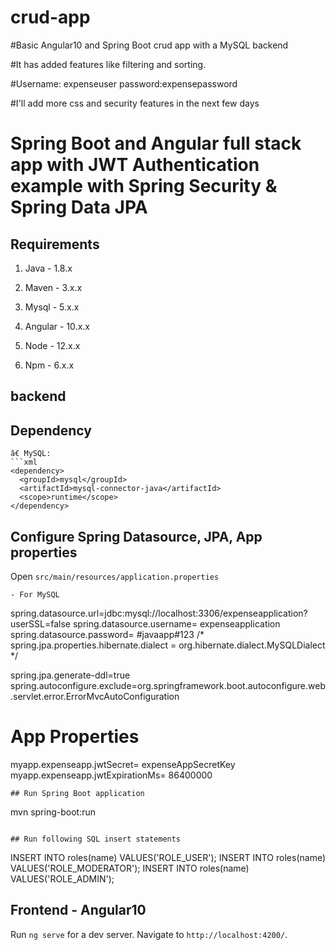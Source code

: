 
# crud-app
#Basic Angular10 and Spring Boot crud app with a MySQL backend

#It has added features like filtering and sorting.

#Username: expenseuser password:expensepassword

#I'll add more css and security features in the next few days

# Spring Boot and Angular full stack app with JWT Authentication example with Spring Security & Spring Data JPA

## Requirements

1. Java - 1.8.x

2. Maven - 3.x.x

3. Mysql - 5.x.x

4. Angular - 10.x.x

5. Node - 12.x.x

6. Npm - 6.x.x


## backend

## Dependency
```
â€ MySQL:
```xml
<dependency>
  <groupId>mysql</groupId>
  <artifactId>mysql-connector-java</artifactId>
  <scope>runtime</scope>
</dependency>
```
## Configure Spring Datasource, JPA, App properties
Open `src/main/resources/application.properties`

```
- For MySQL
```
spring.datasource.url=jdbc:mysql://localhost:3306/expenseapplication?userSSL=false
spring.datasource.username= expenseapplication
spring.datasource.password= #javaapp#123
/* spring.jpa.properties.hibernate.dialect = org.hibernate.dialect.MySQLDialect */


spring.jpa.generate-ddl=true
spring.autoconfigure.exclude=org.springframework.boot.autoconfigure.web.servlet.error.ErrorMvcAutoConfiguration
# App Properties
myapp.expenseapp.jwtSecret= expenseAppSecretKey
myapp.expenseapp.jwtExpirationMs= 86400000
```
## Run Spring Boot application
```
mvn spring-boot:run
```

## Run following SQL insert statements
```
INSERT INTO roles(name) VALUES('ROLE_USER');
INSERT INTO roles(name) VALUES('ROLE_MODERATOR');
INSERT INTO roles(name) VALUES('ROLE_ADMIN');

## Frontend - Angular10

Run `ng serve` for a dev server. Navigate to `http://localhost:4200/`.
```

